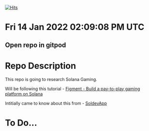 [![Hits](https://hits.seeyoufarm.com/api/count/incr/badge.svg?url=https%3A%2F%2Fgithub.com%2Fmorektz%2FqbSolanaMyMoney&count_bg=%23750550&title_bg=%23000000&icon=postwoman.svg&icon_color=%23FFFFFF&title=hits&edge_flat=false)](https://hits.seeyoufarm.com)

# Fri 14 Jan 2022 02:09:08 PM UTC

## Open repo in gitpod 


# Repo Description 

This repo is going to research Solana Gaming. 

Will be following this tutorial  -  [Figment - Build a pay-to-play gaming platform on Solana](https://learn.figment.io/tutorials/pay-to-play-gaming-on-solana)

Intitially came to know about this from - [SoldevApp](soldev.app/library/tutorials/1pnewKJ7g )

# To Do... 